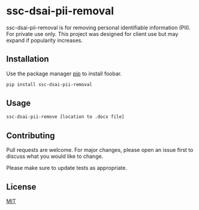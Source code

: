 # ssc-dsai-pii-removal

ssc-dsai-pii-removal is for removing personal identifiable information (PII). For private use only. This project was designed for client use but may expand if popularity increases.

## Installation

Use the package manager [pip](https://pip.pypa.io/en/stable/) to install foobar.

```bash
pip install ssc-dsai-pii-removal
```

## Usage

```bash
ssc-dsai-pii-remove [location to .docx file]

```

## Contributing

Pull requests are welcome. For major changes, please open an issue first
to discuss what you would like to change.

Please make sure to update tests as appropriate.

## License

[MIT](https://choosealicense.com/licenses/mit/)

